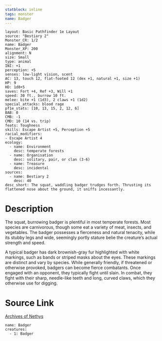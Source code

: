 ```yaml
---
statblock: inline
tags: monster
name: Badger
---
```

```statblock
layout: Basic Pathfinder 1e Layout
source: "Bestiary 2"
Monster_CR: 1/2
name: Badger
Monster_XP: 200
alignment: N
size: Small
type: animal
INI: +1
perception: +5
senses: low-light vision, scent
AC: 13, touch 12, flat-footed 12 (dex +1, natural +1, size +1)
HP: 9
HD: 1d8+5
saves: Fort +4, Ref +3, Will +1
speed: 30 ft., burrow 10 ft.
melee: bite +1 (1d3), 2 claws +1 (1d2)
special_attacks: blood rage
pf1e_stats: [10, 13, 15, 2, 12, 6]
BAB: 0
CMB: -1
CMD: 10 (14 vs. trip)
feats: Toughness
skills: Escape Artist +5, Perception +5
racial_modifiers:
- Escape Artist 4
ecology:
  - name: Environment
    desc: temperate forests
  - name: Organisation
    desc: solitary, pair, or clan (3-6)
  - name: Treasure
    desc: incidental
sources:
  - name: Bestiary 2
    desc: 40
desc_short: The squat, waddling badger trudges forth. Thrusting its flattened nose about the ground, it sniffs incessantly. 
```
# Description
The squat, burrowing badger is plentiful in most temperate forests. Most species are carnivorous, though some eat a variety of meat, insects, and vegetables. The badger possesses a fierceness and natural tenacity, while its stubby legs and wide, seemingly portly stature belie the creature’s actual strength and speed. 

A typical badger has dark brownish-gray fur highlighted with white markings, such as bands or striped masks about the eyes. These markings are distinct and vary by species. While generally friendly, if threatened or otherwise provoked, badgers can become fierce combatants. Once engaged with an opponent, they typically fight until slain. In combat, they fight with their sharp, needle-like teeth and long, curved claws, which they otherwise use for digging.
# Source Link
[Archives of Nethys](https://aonprd.com/MonsterDisplay.aspx?ItemName=Badger)
```encounter-table
name: Badger
creatures:
  - 1: Badger
```
